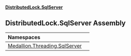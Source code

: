 #### [DistributedLock.SqlServer](README.md 'README')

## DistributedLock.SqlServer Assembly

| Namespaces | |
| :--- | :--- |
| [Medallion.Threading.SqlServer](Medallion.Threading.SqlServer.md 'Medallion.Threading.SqlServer') | |
